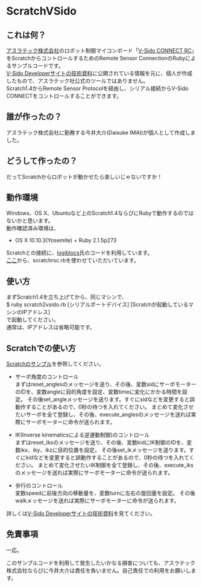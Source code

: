 # ScratchVSido
## これは何？
[アスラテック株式会社](http://www.asratec.co.jp/ "アスラテック株式会社")のロボット制御マイコンボード「[V-Sido CONNECT RC](http://www.asratec.co.jp/product/connect/rc/ "V-Sido CONNECT RC")」をScratchからコントロールするためのRemote Sensor ConnectionのRubyによるサンプルコードです。  
[V-Sido Developerサイトの技術資料](https://v-sido-developer.com/learning/connect/connect-rc/ "V-Sido Developerサイトの技術資料")に公開されている情報を元に、個人が作成したもので、アスラテック社公式のツールではありません。  
Scratch1.4からRemote Sensor Protocolを経由し、シリアル接続からV-Sido CONNECTをコントロールすることができます。

## 誰が作ったの？
アスラテック株式会社に勤務する今井大介(Daisuke IMAI)が個人として作成しました。

## どうして作ったの？
だってScratchからロボットが動かせたら楽しいじゃないですか！  

## 動作環境
Windows、OS X、Ubuntuなど上のScratch1.4ならびにRubyで動作するのではないかと思います。  
動作確認済み環境は、  
* OS X 10.10.3(Yosemite) + Ruby 2.1.5p273  

Scratchとの接続に、[logiblocs](https://scratch.mit.edu/users/logiblocs/ "logiblocs")氏のコードを利用しています。  
[ここ](http://scratchforums.blob8108.net/forums/viewtopic.php?id=113658 "Sample Code")から、scratchrsc.rbを使わせていただいています。

## 使い方
まずScratch1.4を立ち上げてから、同じマシンで、  
$ ruby scratch2vsido.rb [シリアルポートデバイス] [Scratchが起動しているマシンのIPアドレス]  
で起動してください。  
通常は、IPアドレスは省略可能です。

## Scratchでの使い方
[Scratchのサンプル](https://scratch.mit.edu/projects/63929748/#editor "Scratch Sample")を参照してください。  

* サーボ角度のコントロール  
まずはreset_anglesのメッセージを送り、その後、変数sidにサーボモーターのIDを、変数angleに目的角度を設定、変数timeに変化にかかる時間を設定。
その後set_angleメッセージを送ります。すぐにsidなどを変更すると誤動作することがあるので、0秒の待つを入れてください。
まとめて変化させたいサーボを全て登録し、その後、execute_anglesのメッセージを送れば実際にサーボモーターに命令が送られます。  

* IK(Inverse kinematicsによる逆運動制御)のコントロール  
まずはreset_iksのメッセージを送り、その後、変数kidにIK制御のIDを、変数ikx、iky、ikzに目的位置を設定。
その後set_ikメッセージを送ります。すぐにkidなどを変更すると誤動作することがあるので、0秒の待つを入れてください。
まとめて変化させたいIK制御を全て登録し、その後、execute_iksのメッセージを送れば実際にサーボモーターに命令が送られます。  

* 歩行のコントロール  
変数speedに前後方向の移動量を、変数turnに左右の旋回量を設定。
その後walkメッセージを送れば実際にサーボモーターに命令が送られます。  

詳しくは[V-Sido Developerサイトの技術資料](https://v-sido-developer.com/learning/connect/connect-rc/ "V-Sido Developerサイトの技術資料")を見てください。

## 免責事項
一応。  

このサンプルコードを利用して発生したいかなる損害についても、アスラテック株式会社ならびに今井大介は責任を負いません。自己責任での利用をお願いします。
